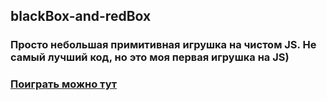 ## blackBox-and-redBox
### Просто небольшая примитивная игрушка на чистом JS. Не самый лучший код, но это моя первая игрушка на JS) 
### [Поиграть можно тут](https://muratbyazrov.github.io/blackBox-and-redBox/)

